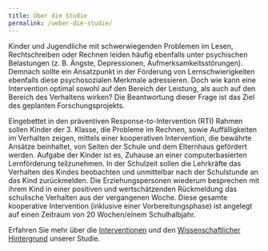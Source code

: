 ```yaml
---
title: Über die Studie
permalink: /ueber-die-studie/
---
```

Kinder und Jugendliche mit schwerwiegenden Problemen im Lesen, Rechtschreiben oder Rechnen leiden häufig ebenfalls unter psychischen Belastungen (z. B. Ängste, Depressionen, Aufmerksamkeitsstörungen).
Demnach sollte ein Ansatzpunkt in der Förderung von Lernschwierigkeiten ebenfalls diese psychosozialen Merkmale adressieren.
Doch wie kann eine Intervention optimal sowohl auf den Bereich der Leistung, als auch auf den Bereich des Verhaltens wirken?
Die Beantwortung dieser Frage ist das Ziel des geplanten Forschungsprojekts. 

Eingebettet in den präventiven Response-to-Intervention (RTI) Rahmen sollen Kinder der 3. Klasse, die Probleme im Rechnen, sowie Auffälligkeiten im Verhalten zeigen, mittels einer kooperativen Intervention, die bewährte Ansätze beinhaltet, von Seiten der Schule und dem Elternhaus gefördert werden.
Aufgabe der Kinder ist es, Zuhause an einer computerbasierten Lernförderung teilzunehmen.
In der Schulzeit sollen die Lehrkräfte das Verhalten des Kindes beobachten und unmittelbar nach der Schulstunde an das Kind zurückmelden.
Die Erziehungspersonen wiederum besprechen mit ihrem Kind in einer positiven und wertschätzenden Rückmeldung das schulische Verhalten aus der vergangenen Woche.
Diese gesamte kooperative Intervention (inklusive einer Vorbereitungsphase) ist angelegt auf einen Zeitraum von 20 Wochen/einem Schulhalbjahr. 

Erfahren Sie mehr über die [Interventionen](interventionen/) und den [Wissenschaftlicher Hintergrund](wissenschaftlicher-hintergrund/) unserer Studie.
